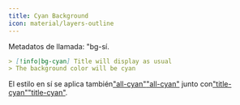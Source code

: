 ```yaml
---
title: Cyan Background
icon: material/layers-outline
---
```


Metadatos de llamada: "bg-sí.

```md
> [!info|bg-cyan] Title will display as usual
> The background color will be cyan
```

El estilo en sí se aplica también["all-cyan"](../combined-styling/page-5.md)["all-cyan"](../combined-styling/page-5.md)
junto con["title-cyan"](../title-styling/page-5.md)["title-cyan"](../title-styling/page-5.md).

